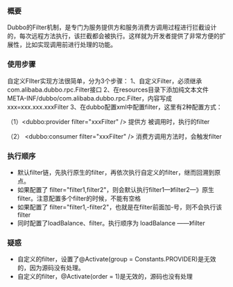 ### 概要

Dubbo的Filter机制，是专门为服务提供方和服务消费方调用过程进行拦截设计的，每次远程方法执行，该拦截都会被执行。这样就为开发者提供了非常方便的扩展性，比如实现调用前进行处理的功能。



### 使用步骤

自定义FIlter实现方法很简单，分为3个步骤：
 1、自定义Filter，必须继承com.alibaba.dubbo.rpc.Filter接口
 2、在resources目录下添加纯文本文件META-INF/dubbo/com.alibaba.dubbo.rpc.Filter，内容写成 xxx=xxx.xxx.xxxFilter
 3、在dubbo配置xml中配置filter，这里有2种配置方式：

（1）<dubbo:provider filter="xxxFilter" />  提供方 被调用时，执行的filter

（2） <dubbo:consumer filter="xxxFilter" />  消费方调用方法时，会触发filter



### 执行顺序

- 默认filter链，先执行原生的filter，再依次执行自定义的filter，继而回溯到原点。
- 如果配置了 filter="filter1,filter2"，则会默认执行filter1—》filter2—》原生filter。注意配置多个filter的时候，不能有空格
- 如果配置了 filter="filter1,-filter2"，也就是在filter前面加-号，则不会执行该filter
- 同时配置了loadBalance、filter。执行顺序为 loadBalance ——》filter



### 疑惑

- 自定义的filter，设置了@Activate(group = Constants.PROVIDER)是无效的，因为源码没有处理。
- 自定义的filter，@Activate(order = 1)是无效的，源码也没有处理



